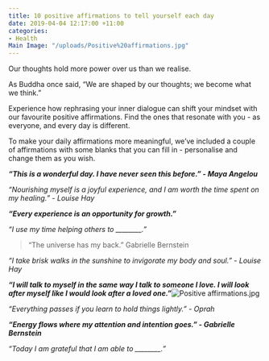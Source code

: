 ```yaml
---
title: 10 positive affirmations to tell yourself each day
date: 2019-04-04 12:17:00 +11:00
categories:
- Health
Main Image: "/uploads/Positive%20affirmations.jpg"
---
```


Our thoughts hold more power over us than we realise. 

As Buddha once said, “We are shaped by our thoughts; we become what we think.”

Experience how rephrasing your inner dialogue can shift your mindset with our favourite positive affirmations. Find the ones that resonate with you - as everyone, and every day is different. 

To make your daily affirmations more meaningful, we’ve included a couple of affirmations with some blanks that you can fill in - personalise and change them as you wish. 

***“This is a wonderful day. I have never seen this before.” - Maya Angelou***

*“Nourishing myself is a joyful experience, and I am worth the time spent on my healing.” - Louise Hay*

***“Every experience is an opportunity for growth.”***

*“I use my time helping others to ________.”*

> “The universe has my back.” Gabrielle Bernstein 

*“I take brisk walks in the sunshine to invigorate my body and soul.” - Louise Hay*

***“I will talk to myself in the same way I talk to someone I love. I will look after myself like I would look after a loved one.”***![Positive affirmations.jpg](/uploads/Positive%20affirmations.jpg)

*“Everything passes if you learn to hold things lightly.” - Oprah*

***“Energy flows where my attention and intention goes.” - Gabrielle Bernstein***

*“Today I am grateful that I am able to ________.”*